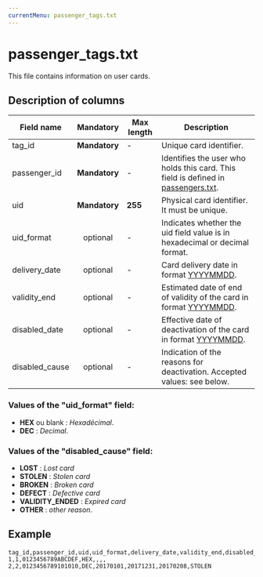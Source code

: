 ```yaml
---
currentMenu: passenger_tags.txt
---
```


# passenger_tags.txt

This file contains information on user cards.

## Description of columns

| Field name           |  Mandatory    |  Max length | Description                                                                                              |
|------------------------|:------------:|------|----------------------------------------------------------------------------------------------------------|
| tag_id                 | **Mandatory** |   -  | 	Unique card identifier.                                                                                 |
| passenger_id           | **Mandatory** |   -  | Identifies the user who holds this card. This field is defined in [passengers.txt](passengers.txt.html). |
| uid                    | **Mandatory** |  **255** | Physical card identifier. It must be unique.                                                             |
| uid_format             | optional       |   -  | Indicates whether the uid field value is in hexadecimal or decimal format.                               |
| delivery_date          | optional       |   -  | Card delivery date in format [YYYYMMDD](types.html#Dates).                                               |
| validity_end           | optional       |   -  | Estimated date of end of validity of the card in format [YYYYMMDD](types.html#Dates).                    |
| disabled_date          | optional       |   -  | Effective date of deactivation of the card in format [YYYYMMDD](types.html#Dates).                       |
| disabled_cause         | optional       |   -  | Indication of the reasons for deactivation. Accepted values: see below.                       |


### Values of the "uid_format" field:

* **HEX** ou blank : *Hexadécimal*.
* **DEC** : *Decimal*.

### Values of the "disabled_cause" field:

* **LOST**           : *Lost card*
* **STOLEN**         : *Stolen card*
* **BROKEN**         : *Broken card*
* **DEFECT**         : *Defective card*
* **VALIDITY_ENDED** : *Expired card*
* **OTHER**          : *other reason*.


## Example
```
tag_id,passenger_id,uid,uid_format,delivery_date,validity_end,disabled_date,disabled_cause
1,1,0123456789ABCDEF,HEX,,,,
2,2,0123456789101010,DEC,20170101,20171231,20170208,STOLEN

```
